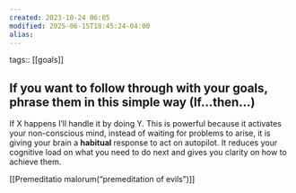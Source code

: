 ```yaml
---
created: 2023-10-24 06:05
modified: 2025-06-15T18:45:24-04:00
alias: 
---
```

tags:: [[goals]]

## If you want to follow through with your goals, phrase them in this simple way (If…then...)

If X happens I’ll handle it by doing Y. This is powerful because it activates your non-conscious mind, instead of waiting for problems to arise, it is giving your brain a **habitual** response to act on autopilot.  It reduces your cognitive load on what you need to do next and gives you clarity on how to achieve them.

[[Premeditatio malorum(“premeditation of evils”)]]
